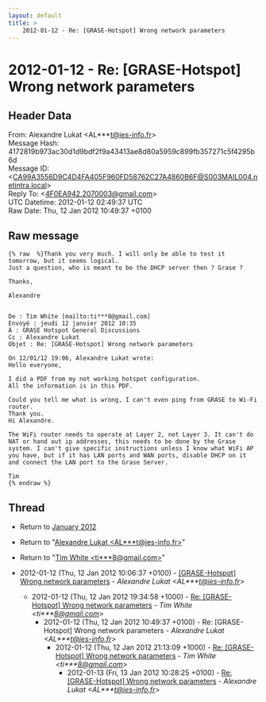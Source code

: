 ```yaml
---
layout: default
title: >
    2012-01-12 - Re: [GRASE-Hotspot] Wrong network parameters
---
```


# 2012-01-12 - Re: [GRASE-Hotspot] Wrong network parameters

## Header Data

From: Alexandre Lukat \<AL***t@ies-info.fr\><br>
Message Hash: 4172819b973ac30d1d9bdf2f9a43413ae8d80a5959c899fb357271c5f4295b6d<br>
Message ID: \<CA99A3556D9C4D4FA405F960FD58762C27A4860B6F@S003MAIL004.netintra.local\><br>
Reply To: \<4F0EA942.2070003@gmail.com\><br>
UTC Datetime: 2012-01-12 02:49:37 UTC<br>
Raw Date: Thu, 12 Jan 2012 10:49:37 +0100<br>

## Raw message

```
{% raw  %}Thank you very much. I will only be able to test it tomorrow, but it seems logical.
Just a question, who is meant to be the DHCP server then ? Grase ?

Thanks,

Alexandre


De : Tim White [mailto:ti***8@gmail.com]
Envoyé : jeudi 12 janvier 2012 10:35
À : GRASE Hotspot General Discussions
Cc : Alexandre Lukat
Objet : Re: [GRASE-Hotspot] Wrong network parameters

On 12/01/12 19:06, Alexandre Lukat wrote:
Hello everyone,

I did a PDF from my not working hotspot configuration.
All the information is in this PDF.

Could you tell me what is wrong, I can't even ping from GRASE to Wi-Fi router.
Thank you.
Hi Alexandre.

The WiFi router needs to operate at Layer 2, not Layer 3. It can't do NAT or hand out ip addresses, this needs to be done by the Grase system. I can't give specific instructions unless I know what WiFi AP you have, but if it has LAN ports and WAN ports, disable DHCP on it and connect the LAN port to the Grase Server.

Tim
{% endraw %}
```

## Thread

+ Return to [January 2012](/archive/2012/01)

+ Return to "[Alexandre Lukat <AL***t<span>@</span>ies-info.fr>](/authors/al___t_at_iesinfo_fr)"
+ Return to "[Tim White <ti***8<span>@</span>gmail.com>](/authors/ti___8_at_gmail_com)"

+ 2012-01-12 (Thu, 12 Jan 2012 10:06:37 +0100) - [[GRASE-Hotspot] Wrong network parameters](/archive/2012/01/e825e0a52fa6ac3826b42ee73e4d228ebd4446abebe940635c1353de0a7e03e7) - _Alexandre Lukat \<AL***t@ies-info.fr\>_
  + 2012-01-12 (Thu, 12 Jan 2012 19:34:58 +1000) - [Re: [GRASE-Hotspot] Wrong network parameters](/archive/2012/01/23a46946a1ddcefa23cfeacc53f78134acf97b295399b55654de4bc5a130084c) - _Tim White \<ti***8@gmail.com\>_
    + 2012-01-12 (Thu, 12 Jan 2012 10:49:37 +0100) - Re: [GRASE-Hotspot] Wrong network parameters - _Alexandre Lukat \<AL***t@ies-info.fr\>_
      + 2012-01-12 (Thu, 12 Jan 2012 21:13:09 +1000) - [Re: [GRASE-Hotspot] Wrong network parameters](/archive/2012/01/995e9d8a97d3eec0b820e78bce1f78e0b2ff25581109ff58362c757de7aaae63) - _Tim White \<ti***8@gmail.com\>_
        + 2012-01-13 (Fri, 13 Jan 2012 10:28:25 +0100) - [Re: [GRASE-Hotspot] Wrong network parameters](/archive/2012/01/7ca1314be824720ee8fe28f74f36c4c6463e687b6aa8378864420c79286aefc5) - _Alexandre Lukat \<AL***t@ies-info.fr\>_

